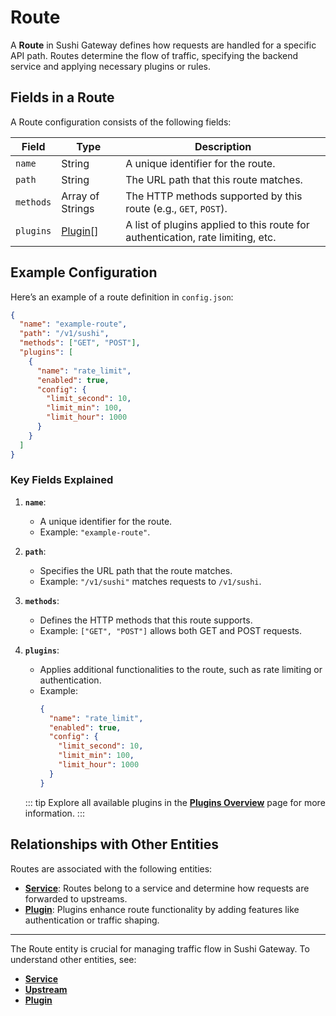 # Route

A **Route** in Sushi Gateway defines how requests are handled for a specific API path. Routes determine the flow of traffic, specifying the backend service and applying necessary plugins or rules.

## Fields in a Route

A Route configuration consists of the following fields:

| Field     | Type                              | Description                                                                     |
| --------- | --------------------------------- | ------------------------------------------------------------------------------- |
| `name`    | String                            | A unique identifier for the route.                                              |
| `path`    | String                            | The URL path that this route matches.                                           |
| `methods` | Array of Strings                  | The HTTP methods supported by this route (e.g., `GET`, `POST`).                 |
| `plugins` | [Plugin](../entities/plugin.md)[] | A list of plugins applied to this route for authentication, rate limiting, etc. |

## Example Configuration

Here’s an example of a route definition in `config.json`:

```json
{
  "name": "example-route",
  "path": "/v1/sushi",
  "methods": ["GET", "POST"],
  "plugins": [
    {
      "name": "rate_limit",
      "enabled": true,
      "config": {
        "limit_second": 10,
        "limit_min": 100,
        "limit_hour": 1000
      }
    }
  ]
}
```

### Key Fields Explained

1. **`name`**:

   - A unique identifier for the route.
   - Example: `"example-route"`.

2. **`path`**:

   - Specifies the URL path that the route matches.
   - Example: `"/v1/sushi"` matches requests to `/v1/sushi`.

3. **`methods`**:

   - Defines the HTTP methods that this route supports.
   - Example: `["GET", "POST"]` allows both GET and POST requests.

4. **`plugins`**:

   - Applies additional functionalities to the route, such as rate limiting or authentication.
   - Example:
     ```json
     {
       "name": "rate_limit",
       "enabled": true,
       "config": {
         "limit_second": 10,
         "limit_min": 100,
         "limit_hour": 1000
       }
     }
     ```

   ::: tip
   Explore all available plugins in the **[Plugins Overview](../plugins/overview.md)** page for more information.
   :::

## Relationships with Other Entities

Routes are associated with the following entities:

- **[Service](../entities/service.md)**: Routes belong to a service and determine how requests are forwarded to upstreams.
- **[Plugin](../entities/plugin.md)**: Plugins enhance route functionality by adding features like authentication or traffic shaping.

---

The Route entity is crucial for managing traffic flow in Sushi Gateway. To understand other entities, see:

- **[Service](../entities/service.md)**
- **[Upstream](../entities/upstream.md)**
- **[Plugin](../entities/plugin.md)**
